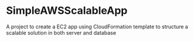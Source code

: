 # SimpleAWSScalableApp
A project to create a EC2 app using CloudFormation template to structure a scalable solution in both server and database
